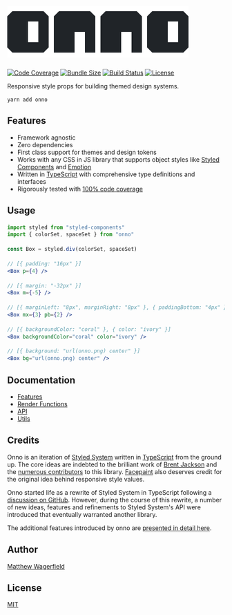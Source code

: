 # [![onno](https://raw.githubusercontent.com/wagerfield/onno/master/assets/onno.png)][onno]

[![Code Coverage](https://img.shields.io/codecov/c/github/wagerfield/onno.svg?color=4C8&style=flat-square)][codecov]
[![Bundle Size](https://img.shields.io/bundlephobia/minzip/onno.svg?color=4C8&style=flat-square&label=size)][bundlephobia]
[![Build Status](https://img.shields.io/circleci/build/github/wagerfield/onno.svg?color=4C8&style=flat-square)][circleci]
[![License](https://img.shields.io/github/license/wagerfield/onno.svg?color=4C8&style=flat-square)][license]

Responsive style props for building themed design systems.

    yarn add onno

## Features

- Framework agnostic
- Zero dependencies
- First class support for themes and design tokens
- Works with any CSS in JS library that supports object styles like [Styled Components][styled-components] and [Emotion][emotion]
- Written in [TypeScript][typescript] with comprehensive type definitions and interfaces
- Rigorously tested with [100% code coverage][codecov]

## Usage

```jsx
import styled from "styled-components"
import { colorSet, spaceSet } from "onno"

const Box = styled.div(colorSet, spaceSet)

// [{ padding: "16px" }]
<Box p={4} />

// [{ margin: "-32px" }]
<Box m={-5} />

// [{ marginLeft: "8px", marginRight: "8px" }, { paddingBottom: "4px" }]
<Box mx={3} pb={2} />

// [{ backgroundColor: "coral" }, { color: "ivory" }]
<Box backgroundColor="coral" color="ivory" />

// [{ background: "url(onno.png) center" }]
<Box bg="url(onno.png) center" />
```

## Documentation

- [Features](https://github.com/wagerfield/onno/blob/master/docs/features.md)
- [Render Functions](https://github.com/wagerfield/onno/blob/master/docs/render-functions.md)
- [API](https://github.com/wagerfield/onno/blob/master/docs/api.md)
- [Utils](https://github.com/wagerfield/onno/blob/master/docs/utils.md)

## Credits

Onno is an iteration of [Styled System][styled-system] written in [TypeScript][typescript] from the ground up. The core ideas are indebted to the brilliant work of [Brent Jackson][jxnblk] and the [numerous contributors][styled-system-contributors] to this library. [Facepaint][emotion-facepaint] also deserves credit for the original idea behind responsive style values.

Onno started life as a rewrite of Styled System in TypeScript following a [discussion on GitHub][styled-system-comment]. However, during the course of this rewrite, a number of new ideas, features and refinements to Styled System's API were introduced that eventually warranted another library.

The additional features introduced by onno are [presented in detail here](https://github.com/wagerfield/onno/blob/master/docs/features.md#features).

## Author

[Matthew Wagerfield][github]

## License

[MIT][license]

[onno]: https://onnojs.com
[github]: https://github.com/wagerfield
[license]: https://github.com/wagerfield/onno/blob/master/license
[bundlephobia]: https://bundlephobia.com/result?p=onno
[circleci]: https://circleci.com/gh/wagerfield/onno
[codecov]: https://codecov.io/gh/wagerfield/onno
[emotion]: https://emotion.sh
[emotion-facepaint]: https://github.com/emotion-js/facepaint
[styled-components]: https://styled-components.com
[styled-system]: https://styled-system.com
[styled-system-contributors]: https://github.com/styled-system/styled-system/graphs/contributors
[styled-system-comment]: https://github.com/styled-system/styled-system/issues/463#issuecomment-487167817
[typescript]: https://www.typescriptlang.org
[jxnblk]: https://jxnblk.com

